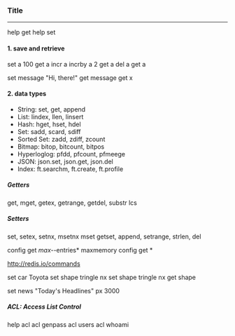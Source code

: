 ### Title
---

help get
help set

#### 1. save and retrieve
set a 100
get a
incr a
incrby a 2
get a
del a
get a

set message "Hi, there!"
get message
get x

#### 2. data types
- String: set, get, append
- List: lindex, llen, linsert
- Hash: hget, hset, hdel
- Set: sadd, scard, sdiff 
- Sorted Set: zadd, zdiff, zcount
- Bitmap: bitop, bitcount, bitpos
- Hyperloglog: pfdd, pfcount, pfmeege
- JSON: json.set, json.get, json.del
- Index: ft.searchm, ft.create, ft.profile

##### Getters
get, mget, getex, getrange, getdel, substr
lcs

##### Setters
set, setex, setnx, msetnx mset
getset, append, setrange, strlen, del

config get *max-*-entries* maxmemory
config get *

http://redis.io/commands


set car Toyota
set shape tringle nx
set shape tringle nx
get shape

set news "Today's Headlines" px 3000

##### ACL: Access List Control
help acl
acl genpass
acl users
acl whoami
